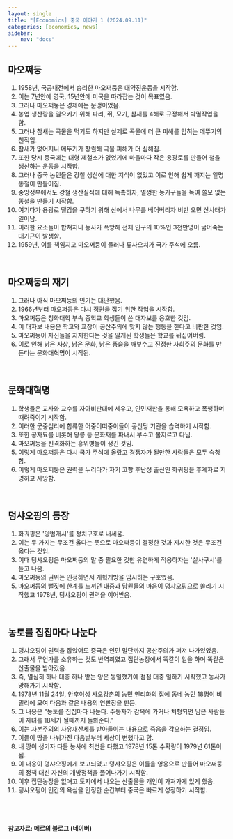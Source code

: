```yaml
---
layout: single
title: "[Economics] 중국 이야기 1 (2024.09.11)"
categories: [economics, news]
sidebar:
    nav: "docs"
---
```


## 마오쩌둥
1. 1958년, 국공내전에서 승리한 마오쩌둥은 대약진운동을 시작함.
1. 이는 7년안에 영국, 15년안에 미국을 따라잡는 것이 목표였음.
1. 그러나 마오쩌둥은 경제에는 문맹이었음.
1. 농업 생산량을 일으키기 위해 파리, 쥐, 모기, 참새를 4해로 규정해서 박멸작업을 함.
1. 그러나 참새는 곡물을 먹기도 하지만 실제로 곡물에 더 큰 피해를 입히는 메뚜기의 천적임.
1. 참새가 없어지니 메뚜기가 창궐해 곡물 피해가 더 심해짐.
1. 또한 당시 중국에는 대형 제철소가 없었기에 마을마다 작은 용광로를 만들어 철을 생산하는 운동을 시작함.
1. 그러나 중국 농민들은 강철 생산에 대한 지식이 없었고 이로 인해 쉽게 깨지는 일명 똥철이 만들어짐.
1. 중앙정부에서도 강철 생산실적에 대해 독촉하자, 멀쩡한 농기구들을 녹여 쓸모 없는 똥철을 만들기 시작함.
1. 여기다가 용광로 땔감을 구하기 위해 산에서 나무를 베어버리자 비만 오면 산사태가 일어남.
1. 이러한 요소들이 합쳐지니 농사가 폭망해 전체 인구의 10%인 3천만명이 굶어죽는 대기근이 발생함.
1. 1959년, 이를 책임지고 마오쩌둥이 물러나 류사오치가 국가 주석에 오름.

<br/>

## 마오쩌둥의 재기
1. 그러나 아직 마오쩌둥의 인기는 대단했음.
1. 1966년부터 마오쩌둥은 다시 정권을 잡기 위한 작업을 시작함.
1. 마오쩌둥은 칭화대학 부속 중학교 학생들이 쓴 대자보를 응호한 것임.
1. 이 대자보 내용은 학교와 교장이 공산주의에 맞지 않는 행동을 한다고 비판한 것임.
1. 마오쩌둥이 자신들을 지지한다는 것을 알게된 학생들은 학교를 뒤집어버림.
1. 이로 인해 낡은 사상, 낡은 문화, 낡은 풍습을 깨부수고 진정한 사회주의 문화를 만든다는 문화대혁명이 시작됨.

<br/>

## 문화대혁명
1. 학생들은 교사와 교수를 자아비판대에 세우고, 인민재판을 통해 모욕하고 폭행하며 때려죽이기 시작함.
1. 이러한 군중심리에 합류한 어중이떠중이들이 공산당 기관을 습격하기 시작함.
1. 또한 공자묘를 비롯해 왕릉 등 문화재를 파내서 부수고 불지르고 다님.
1. 마오쩌둥을 신격화하는 홍위병들이 생긴 것임.
1. 이렇게 마오쩌둥은 다시 국가 주석에 올랐고 경쟁자가 될만한 사람들은 모두 숙청함.
1. 이렇게 마오쩌둥은 권력을 누리다가 자기 고향 후난성 출신인 화궈핑을 후계자로 지명하고 사망함.

<br/>

## 덩샤오핑의 등장
1. 화궈핑은 '양범개시'를 정치구호로 내세움.
1. 이는 두 가지는 무조건 옳다는 뜻으로 마오쩌둥이 결정한 것과 지시한 것은 무조건 옳다는 것임.
1. 이때 덩샤오핑은 마오쩌둥의 말 중 필요한 것만 유연하게 적용하자는 '실사구시'를 들고 나옴.
1. 마오쩌둥의 권위는 인정하면서 개혁개방을 암시하는 구호였음.
1. 마오쩌둥의 뻘짓에 한계를 느끼던 대중과 당원들의 마음이 덩샤오핑으로 쏠리기 시작했고 1978년, 덩샤오핑이 권력을 이어받음.

<br/>

## 농토를 집집마다 나눈다
1. 덩샤오핑이 권력을 잡았어도 중국은 인민 말단까지 공산주의가 퍼져 나가있었음.
1. 그래서 무언가를 소유하는 것도 반역죄였고 집단농장에서 똑같이 일을 하며 똑같은 산출물을 받아갔음.
1. 즉, 열심히 하나 대충 하나 받는 양은 동일했기에 점점 대충 일하기 시작했고 농사가 망해가기 시작함.
1. 1978년 11월 24일, 안후이성 사오강촌의 농민 옌리화의 집에 동네 농민 18명이 비밀리에 모여 다음과 같은 내용의 연판장을 만듬.
1. 그 내용은 "농토를 집집마다 나눈다. 주동자가 감옥에 가거나 처형되면 남은 사람들이 자녀를 18세가 될때까지 돌봐준다."
1. 이는 자본주의의 사유재산세를 받아들이는 내용으로 죽음을 각오하는 결정임.
1. 이들이 땅을 나눠가진 다음날부터 세상이 변했다고 함.
1. 내 땅이 생기자 다들 농사에 최선을 다했고 1978년 15톤 수확량이 1979년 61톤이 됨.
1. 이 내용이 덩샤오핑에게 보고되었고 덩샤오핑은 이들을 영웅으로 만들어 마오쩌둥의 정책 대신 자신의 개방정책을 풀어나가기 시작함.
1. 이후 집단농장을 없애고 토지에서 나오는 산출물을 개인이 가져가게 있게 했음.
1. 덩샤오핑이 인간의 욕심을 인정한 순간부터 중국은 빠르게 성장하기 시작함.


<br/>
<br/>

#### 참고자료: 메르의 블로그 (네이버) 